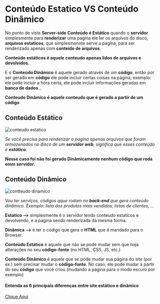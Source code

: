 # Conteúdo Estatico VS Conteúdo Dinâmico

No ponto de vista **Server-side** **Conteúdo é Estático** quando o **servidor** simplesmente para **renderizar** uma pagina ele ler os arquivos do disco, **arquivos estaticos**, que simplesmennte serve a pagina, para ser renderizado apenas com **conteído de arquivos**.

**Conteúdo estáticos é aquele conteudo apenas lidos de arquivos e devolvidos.**

E o **Conteúdo Dinâmico** é aquele gerado através de um **código**, então por ser gerado em **código** ele pode incluir certas coisas na página, exemplo: ele pode incluir a hora certa, ele pode incluir informações geradas em **banco de dados**...

**Conteudo Dinâmico é aquele conteudo que é gerado a partir de um código**

## Conteúdo Estático
![conteudo estatico](https://user-images.githubusercontent.com/62820033/81343781-feecb100-908b-11ea-8242-b4bef7ffdcf4.png)

*Se você precisa para renderizar a pagina apenas arquivos que foram armazenados no disco de um **servidor web**, significa que esses conteúdo é **estático**.*

**Nesse caso foi não foi gerado Dinâmicamente nenhum código que roda emm servidor.**

## Conteúdo Dinâmico
![contteudo dinamico](https://user-images.githubusercontent.com/62820033/81344061-76224500-908c-11ea-9b2a-8be185193275.png)

*Vou ter serviços, códigos qque rodam no **back-end** que gera conteúdo dinâmico. Exemplo: lista dos produtos mais vendidos; listas de clientes, ...*


**Estatico -->** simplesmente é o servidor lendo conteudo estaticos e devolvendo, e a pagina sendo renderizada da mesma forma.

**Dinâmica -->** é ter o código que gera o **HTML** que é mandado para o Browser.

**Conteúdo Estático** é aquele que não se pode mudar sem que haja alterações no seu **código-fonte** (no HTML, CSS, JS, etc.)
 
**Conteúdo Dinâmico** é aquele que se pode mudar sua página do site (por ex.) sem precisar mudar o **código-fonte**.
No caso, ele pode mudar a partir do seu **código** que você criou (mudando a página para o modo escuro por exemplo)

#### Entenda as 6 principais diferenças entre site estático e dinâmico
[Clique Aqui](https://www.viaagenciadigital.com.br/blog/principais-diferencas-site-estatico-dinamico/amp/)